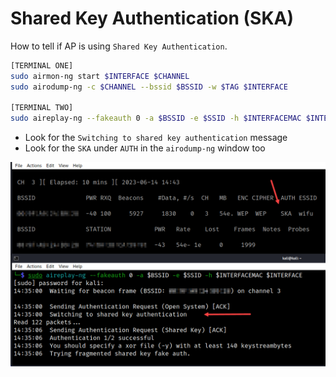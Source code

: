 # Shared Key Authentication (SKA)

How to tell if AP is using `Shared Key Authentication`.

```bash
[TERMINAL ONE]
sudo airmon-ng start $INTERFACE $CHANNEL
sudo airodump-ng -c $CHANNEL --bssid $BSSID -w $TAG $INTERFACE

[TERMINAL TWO]
sudo aireplay-ng --fakeauth 0 -a $BSSID -e $SSID -h $INTERFACEMAC $INTERFACE
```
* Look for the `Switching to shared key authentication` message
* Look for the `SKA` under `AUTH` in the `airodump-ng` window too

![ska](../images/ska.png)

